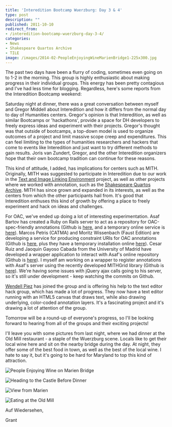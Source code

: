 ```yaml
---
title: 'Interedition Bootcamp Wuerzburg: Day 3 & 4'
type: post
description: ""
published: 2011-10-10
redirect_from: 
- /interedition-bootcamp-wuerzburg-day-3-4/
categories:
- News
- Shakespeare Quartos Archive
- TILE
image: /images/2014-02-PeopleEnjoyingWineMarienBridge1-225x300.jpg
---
```

The past two days have been a flurry of coding, sometimes even going on to 1-2 in the morning. This group is highly enthusiastic about making progress in their individual groups. This energy has been pretty contagious and I've had less time for blogging. Regardless, here's some reports from the Interedition Bootcamp weekend:

Saturday night at dinner, there was a great conversation between myself and Gregor Middell about Interedition and how it differs from the normal day to day of Humanities centers. Gregor's opinion is that Interedition, as well as similar Bootcamps or 'hackathons', provide a space for DH developers to freely express ideas and experiment with their projects. Gregor's thought was that outside of bootcamps, a top-down model is used to organize outcomes of a project and limit massive scope creep and expenditures. This can feel limiting to the types of humanities researchers and hackers that come to events like Interedition and just want to try different methods to gain results. Joris van Zundert, Gregor, and the other Interedition organizers hope that their own bootcamp tradition can continue for these reasons.

This kind of attitude, I added, has implications for centers such as MITH. Originally, MITH was suggested to participate in Interedition due to our work in the [Text and Image Linking Environment](http://mith.umd.edu/tile "Text and Image Linking Environment") project, as well as other projects where we worked with annotation, such as the [Shakespeare Quartos Archive](http://www.quartos.org/). MITH has since grown and expanded in its interests, as well as the centers from which the other participants hail from. It's good that Interedition enthuses this kind of growth by offering a place to freely experiment and hack on ideas and challenges.

For OAC, we've ended up doing a lot of interesting experimentation. Asaf Bartov has created a Ruby on Rails server to act as a repository for OAC-spec-friendly annotations (Github is [here](https://github.com/abartov/raxld), and a temporary online service is [here](http://interedition.performantsoftware.com/)). Marcos Petris (CATMA) and Moritz Wissenbach (Faust Edition) are developing a service for producing constraint URIs for OAC annotations (Github is [here](https://github.com/wissenbach/fragment-context), plus they have a temporary installation online [here](http://87.106.12.254:8182/)). Cesar Ruiz and Jaoquin Gayoso Cabada from the University of Madrid have developed a wrapper application to interact with Asaf's online repository (Github is [here](https://github.com/gayoxo/Interedition)). I myself am working on a wrapper to register annotations with Asaf's server using the recently developed MITHGrid library (Github is [here](https://github.com/jdickie/MMClient)). We're having some issues with jQuery ajax calls going to his server, so it's still under development - keep watching the commits on Github.

[Wendell Piez](http://web.archive.org/web/20130404030529/http://piez.org:80/wendell/) has joined the group and is offering his help to the text editor hack group, which has made a lot of progress. They now have a text editor running with an HTML5 canvas that draws text, while also drawing underlying, color-coded annotation layers. It's a fascinating project and it's drawing a lot of attention of the group.

Tomorrow will be a round-up of everyone's progress, so I'll be looking forward to hearing from all of the groups and their exciting projects!

I'll leave you with some pictures from last night, where we had dinner at the Old Mill restaurant - a staple of the Wuerzburg scene. Locals like to get their local wine here and sit on the nearby bridge during the day. At night, they offer some of the best food in town, as well as the best of the local wine. I hate to say it, but it's going to be hard for Maryland to top this kind of attraction.

![People Enjoying Wine on Marien Bridge](/images/2014-02-PeopleEnjoyingWineMarienBridge1-225x300.jpg)

![Heading to the Castle Before Dinner](/images/2014-02-HeadingtoCastleBeforeDinner2-300x225.jpg)

![View from Marien](/images/2014-02-viewFromMarien-300x225.jpg)

![Eating at the Old Mill](/images/2014-02-EatingAtOldMill-300x225.jpg)

Auf Wiedersehen,

Grant
